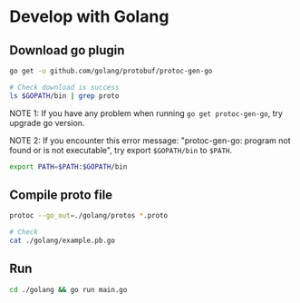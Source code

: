 # Develop with Golang

## Download go plugin
```sh
go get -u github.com/golang/protobuf/protoc-gen-go

# Check download is success
ls $GOPATH/bin | grep proto
```
NOTE 1: If you have any problem when running `go get protoc-gen-go`, try upgrade go version.

NOTE 2: If you encounter this error message: "protoc-gen-go: program not found or is not executable", try export `$GOPATH/bin` to `$PATH`.
```sh
export PATH=$PATH:$GOPATH/bin
```

## Compile proto file
```sh
protoc --go_out=./golang/protos *.proto

# Check
cat ./golang/example.pb.go
```

## Run
```sh
cd ./golang && go run main.go
```